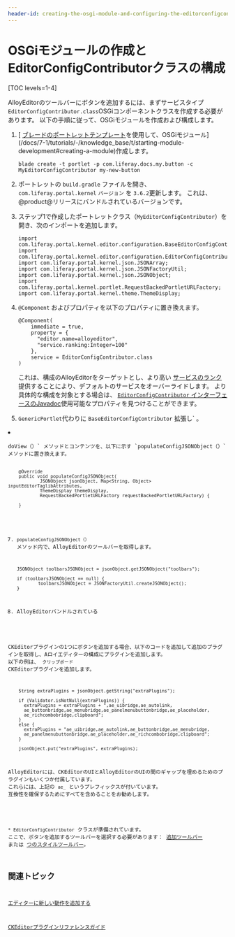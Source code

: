 ```yaml
---
header-id: creating-the-osgi-module-and-configuring-the-editorconfigcontributor
---
```


# OSGiモジュールの作成とEditorConfigContributorクラスの構成

[TOC levels=1-4]

AlloyEditorのツールバーにボタンを追加するには、まずサービスタイプ `EditorConfigContributor.class`OSGiコンポーネントクラスを作成する必要があります。 以下の手順に従って、OSGiモジュールを作成および構成します。

1.  [ [ブレードのポートレットテンプレート](/docs/7-1/reference/-/knowledge_base/r/using-the-portlet-template)を使用して、OSGiモジュール](/docs/7-1/tutorials/-/knowledge_base/t/starting-module-development#creating-a-module)作成します。
   
        blade create -t portlet -p com.liferay.docs.my.button -c 
        MyEditorConfigContributor my-new-button

2.  ポートレットの `build.gradle` ファイルを開き、 `com.liferay.portal.kernel` `バージョン` を `3.6.2`更新します。 これは、@product@リリースにバンドルされているバージョンです。

3.  ステップ1で作成したポートレットクラス（`MyEditorConfigContributor`）を開き、次のインポートを追加します。
   
        import com.liferay.portal.kernel.editor.configuration.BaseEditorConfigContributor;
        import com.liferay.portal.kernel.editor.configuration.EditorConfigContributor;
        import com.liferay.portal.kernel.json.JSONArray;
        import com.liferay.portal.kernel.json.JSONFactoryUtil;
        import com.liferay.portal.kernel.json.JSONObject;
        import com.liferay.portal.kernel.portlet.RequestBackedPortletURLFactory;
        import com.liferay.portal.kernel.theme.ThemeDisplay;

4.  `@Component` およびプロパティを以下のプロパティに置き換えます。
   
        @Component(
            immediate = true,
            property = {
              "editor.name=alloyeditor",
              "service.ranking:Integer=100"
            },
            service = EditorConfigContributor.class  
        )

    これは、構成のAlloyEditorをターゲットとし、より高い [サービスのランク](/docs/7-1/tutorials/-/knowledge_base/t/fundamentals#services)提供することにより、デフォルトのサービスをオーバーライドします。 より具体的な構成を対象とする場合は、 [`EditorConfigContributor` インターフェースのJavadoc](@platform-ref@/7.1-latest/javadocs/portal-kernel/com/liferay/portal/kernel/editor/configuration/EditorConfigContributor.html)使用可能なプロパティを見つけることができます。

5.  `GenericPortlet`代わりに `BaseEditorConfigContributor` 拡張し` 。</p></li>
<li><p spaces-before="0"> <code>doView（）` メソッドとコンテンツを、以下に示す `populateConfigJSONObject（）` メソッドに置き換えます。
   
        @Override
        public void populateConfigJSONObject(
                JSONObject jsonObject, Map<String, Object> inputEditorTaglibAttributes,
                ThemeDisplay themeDisplay,
                RequestBackedPortletURLFactory requestBackedPortletURLFactory) {
       
        }

7.  `populateConfigJSONObject（）` メソッド内で、AlloyEditorのツールバーを取得します。
   
        JSONObject toolbarsJSONObject = jsonObject.getJSONObject("toolbars");
       
        if (toolbarsJSONObject == null) {
                toolbarsJSONObject = JSONFactoryUtil.createJSONObject();
        }

8.  AlloyEditor</a>バンドルされている

CKEditorプラグインの1つにボタンを追加する場合、以下のコードを追加して追加のプラグインを取得し、Aロイエディターの構成にプラグインを追加します。 以下の例は、 `クリップボード` CKEditorプラグインを追加します。</p> 
   
        String extraPlugins = jsonObject.getString("extraPlugins");
       
        if (Validator.isNotNull(extraPlugins)) {
          extraPlugins = extraPlugins + ",ae_uibridge,ae_autolink,
          ae_buttonbridge,ae_menubridge,ae_panelmenubuttonbridge,ae_placeholder,
          ae_richcombobridge,clipboard";
        }
        else {
          extraPlugins = "ae_uibridge,ae_autolink,ae_buttonbridge,ae_menubridge,
          ae_panelmenubuttonbridge,ae_placeholder,ae_richcombobridge,clipboard";
        }
       
        jsonObject.put("extraPlugins", extraPlugins);
       
   
   AlloyEditorには、CKEditorのUIとAlloyEditorのUIの間のギャップを埋めるためのプラグインもいくつか付属しています。 これらには、上記の `ae_` というプレフィックスが付いています。 互換性を確保するためにすべてを含めることをお勧めします。</li> </ol> 
   
   `* EditorConfigContributor` クラスが準備されています。 ここで、ボタンを追加するツールバーを選択する必要があります： [追加ツールバー](/docs/7-1/tutorials/-/knowledge_base/t/adding-a-button-to-the-add-toolbar) または [つのスタイルツールバー](/docs/7-1/tutorials/-/knowledge_base/t/adding-a-button-to-a-styles-toolbar)。
   
   

## 関連トピック

[エディターに新しい動作を追加する](/docs/7-1/tutorials/-/knowledge_base/t/adding-new-behavior-to-an-editor)

[CKEditorプラグインリファレンスガイド](/docs/7-1/reference/-/knowledge_base/r/ckeditor-plugin-reference-guide)
